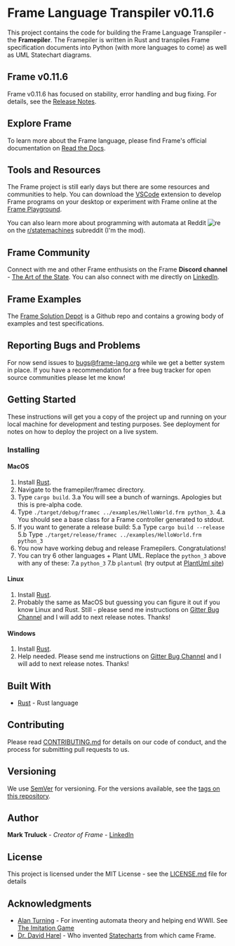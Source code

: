 
# Frame Language Transpiler v0.11.6

This project contains the code for building the Frame Language Transpiler - the **Framepiler**.  The Framepiler is written in Rust and transpiles Frame specification documents into Python (with more languages to come) as well as UML Statechart diagrams.

## Frame v0.11.6

Frame v0.11.6 has focused on stability, error handling and bug fixing. For details, see the [Release Notes](https://github.com/frame-lang/frame_transpiler/releases).

## Explore Frame

To learn more about the Frame language, please find Frame's official documentation on [Read the Docs](https://docs.frame-lang.org). 

## Tools and Resources

The Frame project is still early days but there are some resources and communities to help. You can download the [VSCode](https://marketplace.visualstudio.com/items?itemName=frame-lang-org.frame-machine-maker) extension to develop 
Frame programs on your desktop or experiment with Frame online at the [Frame Playground](https://playground.frame-lang.org). 

You can also learn more about programming with automata at Reddit ![re](https://www.google.com/s2/favicons?domain_url=https://reddit.com) on the [r/statemachines](https://www.reddit.com/r/statemachines/) subreddit (I'm the mod).

## Frame Community

Connect with me and other Frame enthusists on the Frame **Discord channel** -  [The Art of the State](https://discord.com/invite/CfbU4QCbSD). You can also connect with me directly on [LinkedIn](https://www.linkedin.com/in/marktruluck/).

## Frame Examples

The [Frame Solution Depot](https://github.com/frame-lang/frame_solution_depot) is a Github repo and contains a growing body of examples and test specifications. 

## Reporting Bugs and Problems 

For now send issues to <bugs@frame-lang.org> while we get a better system in place. If you have a recommendation for a free bug tracker for open source communities please let me know!


## Getting Started

These instructions will get you a copy of the project up and running on your local machine for development and testing purposes. See deployment for notes on how to deploy the project on a live system.

### Installing


#### MacOS

1. Install [Rust](https://www.rust-lang.org/tools/install).
2. Navigate to the framepiler/framec directory.
3. Type `cargo build`.
	3.a You will see a bunch of warnings. Apologies but this is pre-alpha code.
4. Type `./target/debug/framec ../examples/HelloWorld.frm python_3`.
	4.a You should see a base class for a Frame controller generated to stdout.
5. If you want to generate a release build:
	5.a Type `cargo build --release`
	5.b Type `./target/release/framec ../examples/HelloWorld.frm python_3`
6. You now have working debug and release Framepilers. Congratulations!
7. You can try 6 other languages + Plant UML. Replace the `python_3` above with any of these:
	7.a `python_3`
	7.b `plantuml` (try output at [PlantUml site](http://www.plantuml.com/))

#### Linux

1. Install  [Rust](https://www.rust-lang.org/tools/install).
2. Probably the same as MacOS but guessing you can figure it out if you know Linux and Rust. Still - please send me instructions on [Gitter Bug Channel](https://gitter.im/frame-language/bug-reports)  and I will add to next release notes. Thanks!

#### Windows

1. Install  [Rust](https://www.rust-lang.org/tools/install).
2. Help needed. Please send me instructions on [Gitter Bug Channel](https://gitter.im/frame-language/bug-reports)  and I will add to next release notes. Thanks!

## Built With

* [Rust](https://www.rust-lang.org/) - Rust language

## Contributing

Please read [CONTRIBUTING.md](https://gist.github.com/frame-lang/064097505d77b7ecb7f49a30f75622c4) for details on our code of conduct, and the process for submitting pull requests to us.

## Versioning

We use [SemVer](http://semver.org/) for versioning. For the versions available, see the [tags on this repository](https://github.com/frame-lang/frame_transpiler/tags).

## Author

**Mark Truluck** - *Creator of Frame* - [LinkedIn](https://www.linkedin.com/in/marktruluck/)

## License

This project is licensed under the MIT License - see the [LICENSE.md](LICENSE.md) file for details

## Acknowledgments

* [Alan Turning](https://en.wikipedia.org/wiki/Alan_Turing) - For inventing automata theory and helping end WWII. See [The Imitation Game](https://www.imdb.com/title/tt2084970/)
* [Dr. David Harel](http://www.wisdom.weizmann.ac.il/~harel/papers.html) - Who invented [Statecharts](https://www.sciencedirect.com/science/article/pii/0167642387900359) from which came Frame.
